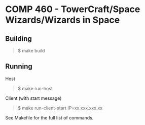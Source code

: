 # COMP 460 - TowerCraft/Space Wizards/Wizards in Space
## Building
> $ make build

## Running
Host
> $ make run-host 

Client (with start message)

> $ make run-client-start IP=xx.xxx.xxx.xx

See Makefile for the full list of commands.
